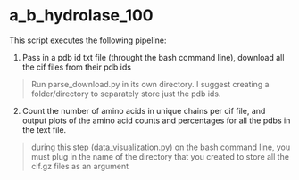 # a_b_hydrolase_100

This script executes the following pipeline:

1. Pass in a pdb id txt file (throught the bash command line), download all the cif files from their pdb ids
> Run parse_download.py in its own directory. I suggest creating a folder/directory to separately store just the pdb ids.

2. Count the number of amino acids in unique chains per cif file, and output plots of the amino acid counts and percentages for all the pdbs in the text file.
> during this step (data_visualization.py) on the bash command line, you must plug in the name of the directory that you created to store all the cif.gz files as an argument
